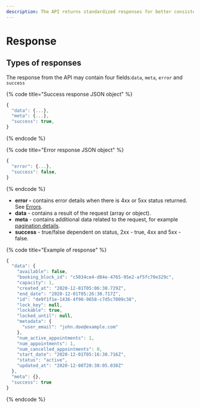 ```yaml
---
description: The API returns standardized responses for better consistency.
---
```


# Response

## Types of responses

The response from the API may contain four fields:`data`, `meta`, `error` and `success`

{% code title="Success response JSON object" %}
```javascript
{
  "data": {...},
  "meta": {...},
  "success": true,
}
```
{% endcode %}

{% code title="Error response JSON object" %}
```javascript
{
  "error": {...},
  "success": false,
}
```
{% endcode %}

* **error -** contains error details when there is 4xx or 5xx status returned. See [Errors](errors.md#error-handling).
* **data** - contains a result of the request \(array or object\).
* **meta** - contains additional data related to the request, for example [pagination details](pagination.md).
* **success** - true/false dependent on status, 2xx - true, 4xx and 5xx - false.

{% code title="Example of response" %}
```javascript
{
  "data": {
    "available": false,
    "booking_block_id": "c5034ce4-d84e-4765-95e2-af5fc70e329c",
    "capacity": 1,
    "created_at": "2020-12-01T05:06:30.729Z",
    "end_date": "2020-12-01T05:26:30.717Z",
    "id": "de9f1f1e-1436-4f90-9658-c7d5c7009c38",
    "lock_key": null,
    "lockable": true,
    "locked_until": null,
    "metadata": {
      "user_email": "john.doe@example.com"
    },
    "num_active_appointments": 1,
    "num_appointments": 1,
    "num_cancelled_appointments": 0,
    "start_date": "2020-12-01T05:16:30.716Z",
    "status": "active",
    "updated_at": "2020-12-08T20:38:05.030Z"
  },
  "meta": {},
  "success": true
}
```
{% endcode %}

